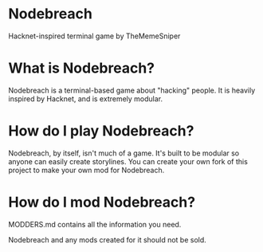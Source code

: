 # Nodebreach
Hacknet-inspired terminal game
by TheMemeSniper

# What is Nodebreach?
Nodebreach is a terminal-based game about "hacking" people. It is heavily inspired by Hacknet, and is extremely modular.
# How do I play Nodebreach?
Nodebreach, by itself, isn't much of a game. It's built to be modular so anyone can easily create storylines. You can create your own fork of this project to make your own mod for Nodebreach.
# How do I mod Nodebreach?
MODDERS.md contains all the information you need.

Nodebreach and any mods created for it should not be sold.
